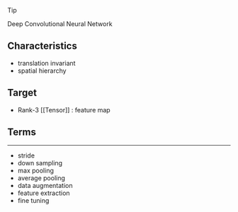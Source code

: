 
>[!tip]
>Deep Convolutional Neural Network

## Characteristics
- translation invariant
- spatial hierarchy

## Target
- Rank-3 [[Tensor]] : feature map



## Terms
---
- stride
- down sampling
- max pooling
- average pooling
- data augmentation
- feature extraction
- fine tuning
